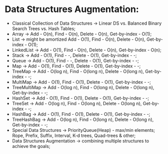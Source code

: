 # Data Structures Augmentation:

- Classical Collection of Data Structures -> Linear DS vs. Balanced Binary Search Trees vs. Hash Tables;
- Array -> Add - O(n), Find - O(n), Delete - O(n), Get-by-index - O(1);
- List -> might be amortized Add - O(1), Find - O(n), Delete - O(n), Get-by-index - O(1);
- LinkedList -> Add - O(1), Find - O(n), Delete - O(n), Get-by-index - O(n);
- Stack -> Add - O(1), Find - -, Delete - O(1), Get-by-index - -;
- Queue -> Add - O(1), Find - -, Delete - O(1), Get-by-index - -;
- Map -> Add - O(1), Find - O(1), Delete - O(1), Get-by-index - -;
- TreeMap -> Add - O(log n), Find - O(long n), Delete - O(long n), Get-by-index - -;
- MultiMap -> Add - O(1), Find - O(1), Delete - O(1), Get-by-index - -;
- TreeMultiMap -> Add - O(log n), Find - O(long n), Delete - O(long n), Get-by-index - -;
- HashSet -> Add - O(1), Find - O(1), Delete - O(1), Get-by-index - -;
- TreeSet -> Add - O(log n), Find - O(long n), Delete - O(long n), Get-by-index - -;
- HashBag -> Add - O(1), Find - O(1), Delete - O(1), Get-by-index - -;
- TreeHashBag -> Add - O(log n), Find - O(long n), Delete - O(long n), Get-by-index - -;
- Special Data Structures -> PriorityQueue(Heap) - max/min elements; Rope, Prefix, Suffix, Interval, K-d trees, Quad-trees & other;
- Data Structures Augmentation -> combining multiple structures to achieve the goals;
